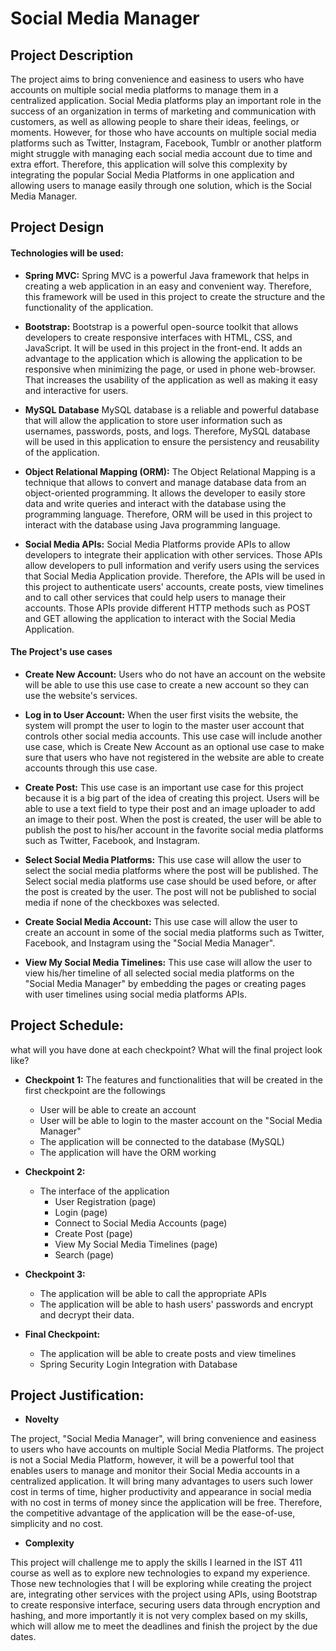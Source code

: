 # Social Media Manager

## Project Description

The project aims to bring convenience and easiness to users who have accounts on multiple social media platforms to manage them in a centralized application. Social Media platforms play an important role in the success of an organization in terms of marketing and communication with customers, as well as allowing people to share their ideas, feelings, or moments. However, for those who have accounts on multiple social media platforms such as Twitter, Instagram, Facebook, Tumblr or another platform might struggle with managing each social media account due to time and extra effort. Therefore, this application will solve this complexity by integrating the popular Social Media Platforms in one application and allowing users to manage easily through one solution, which is the Social Media Manager.

## Project Design


#### Technologies will be used:

- **Spring MVC:**
Spring MVC is a powerful Java framework that helps in creating a web application in an easy and convenient way. Therefore, this framework will be used in this project to create the structure and the functionality of the application. 

- **Bootstrap:**
Bootstrap is a powerful open-source toolkit that allows developers to create responsive interfaces with HTML, CSS, and JavaScript. It will be used in this project in the front-end. It adds an advantage to the application which is allowing the application to be responsive when minimizing the page, or used in phone web-browser. That increases the usability of the application as well as making it easy and interactive for users.

- **MySQL Database**
MySQL database is a reliable and powerful database that will allow the application to store user information such as usernames, passwords, posts, and logs. Therefore, MySQL database will be used in this application to ensure the persistency and reusability of the application.

- **Object Relational Mapping (ORM):**
The Object Relational Mapping is a technique that allows to convert and manage database data from an object-oriented programming. It allows the developer to easily store data and write queries and interact with the database using the programming language. Therefore, ORM will be used in this project to interact with the database using Java programming language.

- **Social Media APIs:**
Social Media Platforms provide APIs to allow developers to integrate their application with other services. Those APIs allow developers to pull information and verify users using the services that Social Media Application provide. Therefore, the APIs will be used in this project to authenticate users' accounts, create posts, view timelines and to call other services that could help users to manage their accounts. Those APIs provide different HTTP methods such as POST and GET allowing the application to interact with the Social Media Application.


#### The Project's use cases

- **Create New Account:** 
Users who do not have an account on the website will be able to use this use case to create a new account so they can use the website's services.

- **Log in to User Account:**
When the user first visits the website, the system will prompt the user to login to the master user account that controls other social media accounts. This use case will include another use case, which is Create New Account as an optional use case to make sure that users who have not registered in the website are able to create accounts through this use case.

- **Create Post:**
This use case is an important use case for this project because it is a big part of the idea of creating this project. Users will be able to use a text field to type their post and an image uploader to add an image to their post. When the post is created, the user will be able to publish the post to his/her account in the favorite social media platforms such as Twitter, Facebook, and Instagram.

- **Select Social Media Platforms:**
This use case will allow the user to select the social media platforms where the post will be published. The Select social media platforms use case should be used before, or after the post is created by the user. The post will not be published to social media if none of the checkboxes was selected.

- **Create Social Media Account:**
This use case will allow the user to create an account in some of the social media platforms such as Twitter, Facebook, and Instagram using the "Social Media Manager".

- **View My Social Media Timelines:**
This use case will allow the user to view his/her timeline of all selected social media platforms on the "Social Media Manager" by embedding the pages or creating pages with user timelines using social media platforms APIs.

## Project Schedule:

what will you have done at each checkpoint? What will the final project look like?

- **Checkpoint 1:**
The features and functionalities that will be created in the first checkpoint are the followings

     * User will be able to create an account   
     * User will be able to login to the master account on the "Social Media Manager"
     * The application will be connected to the database (MySQL)
     * The application will have the ORM working
     
- **Checkpoint 2:**
     * The interface of the application
        * User Registration (page)
        * Login (page)
        * Connect to Social Media Accounts (page)
        * Create Post (page)
        * View My Social Media Timelines (page)
        * Search (page)
     
     
- **Checkpoint 3:**
     * The application will be able to call the appropriate APIs
     * The application will be able to hash users' passwords and encrypt and decrypt their data.
     
     
- **Final Checkpoint:**    
     * The application will be able to create posts and view timelines
     * Spring Security Login Integration with Database

## Project Justification:

- **Novelty** 

The project, "Social Media Manager", will bring convenience and easiness to users who have accounts on multiple Social Media Platforms. The project is not a Social Media Platform, however, it will be a powerful tool that enables users to manage and monitor their Social Media accounts in a centralized application. It will bring many advantages to users such lower cost in terms of time, higher productivity and appearance in social media with no cost in terms of money since the application will be free. Therefore, the competitive advantage of the application will be the ease-of-use, simplicity and no cost.

- **Complexity**

This project will challenge me to apply the skills I learned in the IST 411 course as well as to explore new technologies to expand my experience. Those new technologies that I will be exploring while creating the project are, integrating other services with the project using APIs, using Bootstrap to create responsive interface, securing users data through encryption and hashing, and more importantly it is not very complex based on my skills, which will allow me to meet the deadlines and finish the project by the due dates.
